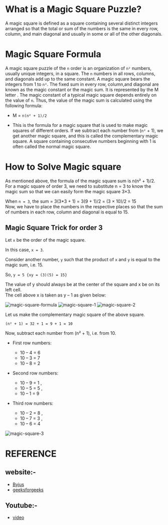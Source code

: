 # What is a Magic Square Puzzle?

A magic square is defined as a square containing several distinct integers arranged so that the total or sum of the numbers is the same in every row, column, and main diagonal and usually in some or all of the other diagonals.

# Magic Square Formula

A magic square puzzle of the `n` order is an organization of `n²` numbers, usually unique integers, in a square. The `n` numbers in all rows, columns, and diagonals add up to the same constant. A magic square bears the integers from 1 to `n²`. The fixed sum in every row, column,and diagonal are known as the magic constant or the magic sum. It is represented by the M letter . The magic constant of a typical magic square depends entirely on the value of `n`. Thus, the value of the magic sum is calculated using the following formula:

- M = `n(n² + 1)/2`

- This is the formula for a magic square that is used to make magic squares of different orders. If we subtract each number from (`n²` + 1), we get another magic square, and this is called the complementary magic square. A square containing consecutive numbers beginning with 1 is often called the normal magic square.

# How to Solve Magic square

As mentioned above, the formula of the magic square sum is n(n² + 1)/2.\
For a magic square of order 3, we need to substitute n = 3 to know the magic sum so that we can easily form the magic square 3×3.

When `n = 3`, the sum = 3(3*3 + 1) = 3(9 + 1)/2 = (3 × 10)/2 = 15\
Now, we have to place the numbers in the respective places so that the sum of numbers in each row, column and diagonal is equal to 15.

## Magic Square Trick for order 3

Let `x` be the order of the magic square.

In this case, `x = 3`.

Consider another number, `y` such that the product of `x` and `y` is equal to the magic sum, i.e. 15.

So, `y = 5 {xy = (3)(5) = 15}`

The value of y should always be at the center of the square and x be on its left cell.\
The cell above x is taken as y – 1 as given below:

![magic-square-formula](https://user-images.githubusercontent.com/106215707/192823452-3eea7074-c8f0-4b30-9e83-ef7fb6641a01.png)
![magic-square-1](https://user-images.githubusercontent.com/106215707/192823521-c992c61b-055a-4af8-b697-71fb0ed22566.png)
![magic-square-2](https://user-images.githubusercontent.com/106215707/192823583-8a375043-21d7-4a74-b2d8-119a6ca727eb.png)


Let us make the complementary magic square of the above square.

`(n² + 1) = 32 + 1 = 9 + 1 = 10`

Now, subtract each number from (n² + 1), i.e. from 10.

- First row numbers:
  - 10 – 4 = 6 
  - 10 – 3 = 7 
  - 10 – 8 = 2

- Second row numbers:
  - 10 – 9 = 1 , 
  - 10 – 5 = 5 , 
  - 10 – 1 = 9

- Third row numbers:
  - 10 – 2 = 8 , 
  - 10 – 7 = 3 , 
  - 10 – 6 = 4


![magic-square-3](https://user-images.githubusercontent.com/106215707/192823650-21655cfe-0b8f-4bcb-b7d0-76280770c615.png)



# REFERENCE 
## website:-
- [Byjus](https://byjus.com/maths/magic-square/)
- [geeksforgeeks](https://www.geeksforgeeks.org/magic-square/)
## Youtube:-
- [video](https://www.bing.com/videos/search?q=magic+square&&view=detail&mid=26BE595B719B8B532E5126BE595B719B8B532E51&&FORM=VRDGAR&ru=%2Fvideos%2Fsearch%3Fq%3Dmagic%2Bsquare%26FORM%3DHDRSC3)
